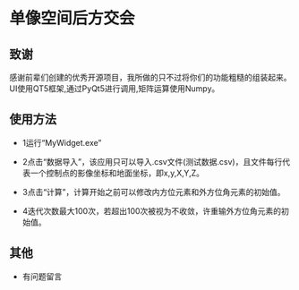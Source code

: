 # 单像空间后方交会 #
## 致谢 ##
 感谢前辈们创建的优秀开源项目，我所做的只不过将你们的功能粗糙的组装起来。
 UI使用QT5框架,通过PyQt5进行调用,矩阵运算使用Numpy。

## 使用方法 ##

- 1运行“MyWidget.exe”

- 2点击“数据导入”，该应用只可以导入.csv文件(测试数据.csv)，且文件每行代表一个控制点的影像坐标和地面坐标，即x,y,X,Y,Z。

- 3点击“计算”，计算开始之前可以修改内方位元素和外方位角元素的初始值。

- 4迭代次数最大100次，若超出100次被视为不收敛，许重输外方位角元素的初始值。

## 其他 ##
- 有问题留言